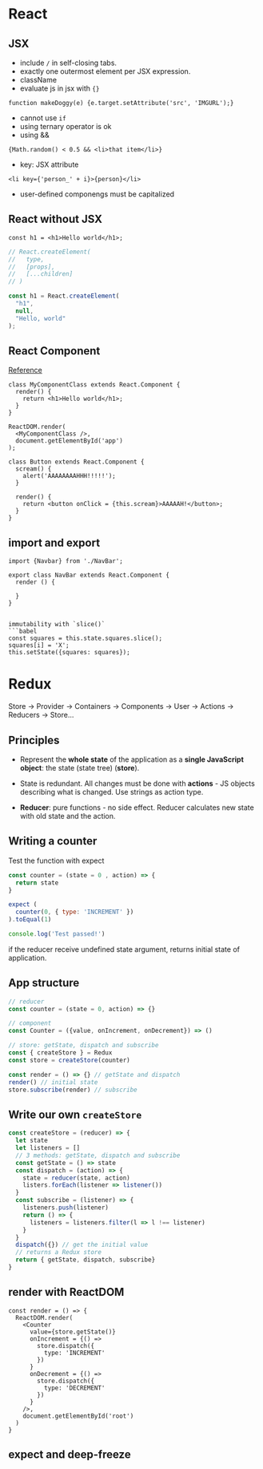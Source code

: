 # React

## JSX

* include `/` in self-closing tabs.
* exactly one outermost element per JSX expression.
* className
* evaluate js in jsx with `{}`
```babel
function makeDoggy(e) {e.target.setAttribute('src', 'IMGURL');}
```

* cannot use `if`
* using ternary operator is ok
* using && 
```babel
{Math.random() < 0.5 && <li>that item</li>}
```

* key: JSX attribute
```babel
<li key={'person_' + i}>{person}</li>
```

* user-defined componengs must be capitalized

## React without JSX

```babel
const h1 = <h1>Hello world</h1>;
```

```javascript
// React.createElement(
//   type,
//   [props],
//   [...children]
// )

const h1 = React.createElement(
  "h1",
  null,
  "Hello, world"
);
```

## React Component
[Reference](https://reactjs.org/docs/react-component.html)
```babel
class MyComponentClass extends React.Component {
  render() {
    return <h1>Hello world</h1>;
  }
}

ReactDOM.render(
  <MyComponentClass />, 
  document.getElementById('app')
);
```

```babel
class Button extends React.Component {
  scream() {
    alert('AAAAAAAAHHH!!!!!');
  }

  render() {
    return <button onClick = {this.scream}>AAAAAH!</button>;
  }
}
```
## import and export 

```babel
import {Navbar} from './NavBar';
```
```babel
export class NavBar extends React.Component {
  render () {

  }
}


immutability with `slice()`
```babel
const squares = this.state.squares.slice();
squares[i] = 'X';
this.setState({squares: squares});
```




# Redux

Store -> Provider -> Containers -> Components -> User -> Actions -> Reducers -> Store...

## Principles
* Represent the **whole state** of the application as a **single JavaScript object**: the state (state tree) (__store__). 

* State is redundant. All changes must be done with __actions__ - JS objects describing what is changed. Use strings as action type.

* __Reducer__: pure functions - no side effect. Reducer calculates new state with old state and the action.

## Writing a counter

Test the function with expect

```js
const counter = (state = 0 , action) => {
  return state
}

expect (
  counter(0, { type: 'INCREMENT' })
).toEqual(1)

console.log('Test passed!')

```

if the reducer receive undefined state argument, returns initial state of application.

## App structure

```js
// reducer
const counter = (state = 0, action) => {}

// component
const Counter = ({value, onIncrement, onDecrement}) => ()

// store: getState, dispatch and subscribe
const { createStore } = Redux
const store = createStore(counter)

const render = () => {} // getState and dispatch
render() // initial state
store.subscribe(render) // subscribe
```


## Write our own `createStore`

```js
const createStore = (reducer) => {
  let state
  let listeners = []
  // 3 methods: getState, dispatch and subscribe
  const getState = () => state
  const dispatch = (action) => {
    state = reducer(state, action)
    listers.forEach(listener => listener())
  }
  const subscribe = (listener) => {
    listeners.push(listener)
    return () => {
      listeners = listeners.filter(l => l !== listener)
    }
  }
  dispatch({}) // get the initial value
  // returns a Redux store
  return { getState, dispatch, subscribe} 
}

```


## render with ReactDOM
```babel
const render = () => {
  ReactDOM.render(
    <Counter 
      value={store.getState()}
      onIncrement = {() => 
        store.dispatch({
          type: 'INCREMENT'
        })
      }
      onDecrement = {() =>
        store.dispatch({
          type: 'DECREMENT'
        })
      }
    />,
    document.getElementById('root')
  )
}

```

## expect and deep-freeze

